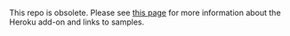 This repo is obsolete.  Please see [this
page](https://heroku.srs.rabbitmq.com/) for more information about the
Heroku add-on and links to samples.
